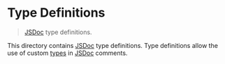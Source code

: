# Type Definitions

> [JSDoc][jsdoc] type definitions.

<!-- Section to include introductory text. Make sure to keep an empty line after the intro `section` element and another before the `/section` close. -->

<section class="intro">

This directory contains [JSDoc][jsdoc] type definitions. Type definitions allow the use of custom [types][jsdoc-typedef] in [JSDoc][jsdoc] comments.

</section>

<!-- /.intro -->

<!-- Section for all links. Make sure to keep an empty line after the `section` element and another before the `/section` close. -->

<section class="links">

[jsdoc]: http://usejsdoc.org/
[jsdoc-typedef]: http://usejsdoc.org/tags-typedef.html

</section>

<!-- /.links -->
